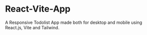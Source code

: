 # React-Vite-App
A Responsive Todolist App made both for desktop and mobile using React.js, Vite and Tailwind.
